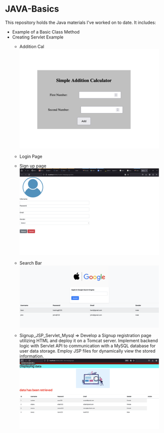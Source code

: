 # JAVA-Basics

This repository holds the Java materials I've worked on to date. It includes:

* Example of a Basic Class Method
* Creating Servlet Example
    * Addition Cal
    ![Alt text]( result_images/addition.png "Addition URL")
    * Login Page
    * Sign up page 
    ![Alt text]( result_images/signup.png "signup Image")

    * Search Bar 
    ![Alt text]( result_images/search.png "Search Bar ")

    * Signup_JSP_Servlet_Mysql =>
    Develop a Signup registration page utilizing HTML and deploy it on a Tomcat server. Implement backend logic with Servlet API to communication with a MySQL database for user data storage. Employ JSP files for dynamically view the stored information.
    ![Alt text]( result_images/servlet_mysql.png "Signup_JSP_Servlet_Mysql ")
